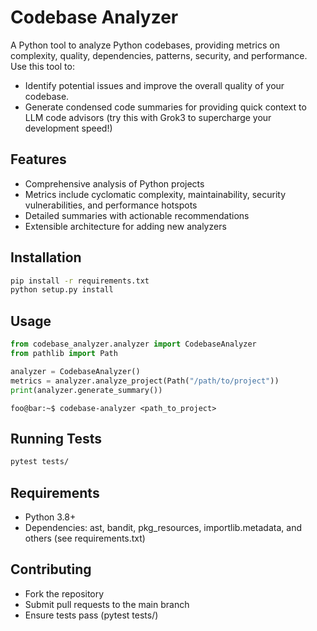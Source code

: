 # Codebase Analyzer

A Python tool to analyze Python codebases, providing metrics on complexity, quality, dependencies, patterns, security, and performance.
Use this tool to:

- Identify potential issues and improve the overall quality of your codebase.
- Generate condensed code summaries for providing quick context to LLM code advisors (try this with Grok3 to supercharge your development speed!)

## Features

- Comprehensive analysis of Python projects
- Metrics include cyclomatic complexity, maintainability, security vulnerabilities, and performance hotspots
- Detailed summaries with actionable recommendations
- Extensible architecture for adding new analyzers

## Installation

```bash
pip install -r requirements.txt
python setup.py install
```

## Usage

```python
from codebase_analyzer.analyzer import CodebaseAnalyzer
from pathlib import Path

analyzer = CodebaseAnalyzer()
metrics = analyzer.analyze_project(Path("/path/to/project"))
print(analyzer.generate_summary())
```

```console
foo@bar:~$ codebase-analyzer <path_to_project>
```

## Running Tests

```bash
pytest tests/
```

## Requirements

- Python 3.8+
- Dependencies: ast, bandit, pkg_resources, importlib.metadata, and others (see requirements.txt)

## Contributing

- Fork the repository
- Submit pull requests to the main branch
- Ensure tests pass (pytest tests/)
